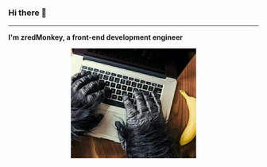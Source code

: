 ### Hi there 👋

---

**I'm zredMonkey, a front-end development engineer**

<p align="center">
  <img align="center" src="https://github.com/zredMonkey/zredMonkey/blob/master/monkey.jpg" style="max-width: 50%;"/>
</p>

<!--
Here are some ideas to get you started:
-->

<!--
**zredMonkey/zredMonkey** is a ✨ _special_ ✨ repository because its `README.md` (this file) appears on your GitHub profile.

Here are some ideas to get you started:

- 🔭 I’m currently working on ...
- 🌱 I’m currently learning ...
- 👯 I’m looking to collaborate on ...
- 🤔 I’m looking for help with ...
- 💬 Ask me about ...
- 📫 How to reach me: ...
- 😄 Pronouns: ...
- ⚡ Fun fact: ...
-->

<!--
[comment]: <> (![]&#40;https://github-readme-stats.vercel.app/api?username=zredMonkey&theme=prussian&#41;)
-->

